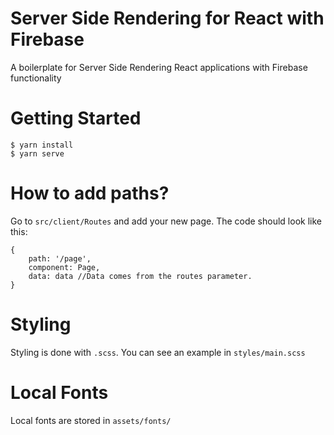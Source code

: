 # Server Side Rendering for React with Firebase
A boilerplate for Server Side Rendering React applications with Firebase functionality

# Getting Started
```
$ yarn install
$ yarn serve
```

# How to add paths?
Go to ```src/client/Routes``` and add your new page. The code should look like this:
```
{
    path: '/page',
    component: Page,
    data: data //Data comes from the routes parameter.
}
```
# Styling
Styling is done with ```.scss```. You can see an example in ```styles/main.scss```

# Local Fonts
Local fonts are stored in ```assets/fonts/```